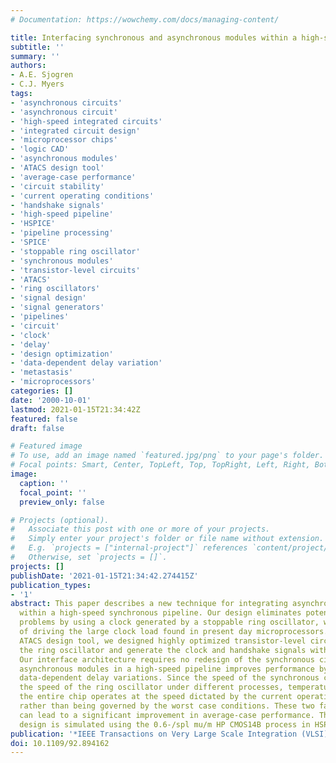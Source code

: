 ```yaml
---
# Documentation: https://wowchemy.com/docs/managing-content/

title: Interfacing synchronous and asynchronous modules within a high-speed pipeline
subtitle: ''
summary: ''
authors:
- A.E. Sjogren
- C.J. Myers
tags:
- 'asynchronous circuits'
- 'asynchronous circuit'
- 'high-speed integrated circuits'
- 'integrated circuit design'
- 'microprocessor chips'
- 'logic CAD'
- 'asynchronous modules'
- 'ATACS design tool'
- 'average-case performance'
- 'circuit stability'
- 'current operating conditions'
- 'handshake signals'
- 'high-speed pipeline'
- 'HSPICE'
- 'pipeline processing'
- 'SPICE'
- 'stoppable ring oscillator'
- 'synchronous modules'
- 'transistor-level circuits'
- 'ATACS'
- 'ring oscillators'
- 'signal design'
- 'signal generators'
- 'pipelines'
- 'circuit'
- 'clock'
- 'delay'
- 'design optimization'
- 'data-dependent delay variation'
- 'metastasis'
- 'microprocessors'
categories: []
date: '2000-10-01'
lastmod: 2021-01-15T21:34:42Z
featured: false
draft: false

# Featured image
# To use, add an image named `featured.jpg/png` to your page's folder.
# Focal points: Smart, Center, TopLeft, Top, TopRight, Left, Right, BottomLeft, Bottom, BottomRight.
image:
  caption: ''
  focal_point: ''
  preview_only: false

# Projects (optional).
#   Associate this post with one or more of your projects.
#   Simply enter your project's folder or file name without extension.
#   E.g. `projects = ["internal-project"]` references `content/project/deep-learning/index.md`.
#   Otherwise, set `projects = []`.
projects: []
publishDate: '2021-01-15T21:34:42.274415Z'
publication_types:
- '1'
abstract: This paper describes a new technique for integrating asynchronous modules
  within a high-speed synchronous pipeline. Our design eliminates potential metastability
  problems by using a clock generated by a stoppable ring oscillator, which is capable
  of driving the large clock load found in present day microprocessors. Using the
  ATACS design tool, we designed highly optimized transistor-level circuits to control
  the ring oscillator and generate the clock and handshake signals with minimal overhead.
  Our interface architecture requires no redesign of the synchronous circuitry. Incorporating
  asynchronous modules in a high-speed pipeline improves performance by exploiting
  data-dependent delay variations. Since the speed of the synchronous circuitry tracks
  the speed of the ring oscillator under different processes, temperatures, and voltages,
  the entire chip operates at the speed dictated by the current operating conditions,
  rather than being governed by the worst case conditions. These two factors together
  can lead to a significant improvement in average-case performance. The interface
  design is simulated using the 0.6-/spl mu/m HP CMOS14B process in HSPICE.
publication: '*IEEE Transactions on Very Large Scale Integration (VLSI) Systems*'
doi: 10.1109/92.894162
---
```

